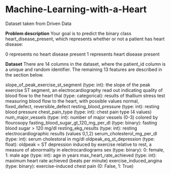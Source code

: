 # Machine-Learning-with-a-Heart
Dataset taken from Driven Data

**Problem description**
Your goal is to predict the binary class heart_disease_present, which represents whether or not a patient has heart disease:

0 represents no heart disease present
1 represents heart disease present

**Dataset**
There are 14 columns in the dataset, where the patient_id column is a unique and random identifier. The remaining 13 features are described in the section below.

slope_of_peak_exercise_st_segment (type: int): the slope of the peak exercise ST segment, an electrocardiography read out indicating quality of blood flow to the heart
thal (type: categorical): results of thallium stress test measuring blood flow to the heart, with possible values normal, fixed_defect, reversible_defect
resting_blood_pressure (type: int): resting blood pressure
chest_pain_type (type: int): chest pain type (4 values)
num_major_vessels (type: int): number of major vessels (0-3) colored by flourosopy
fasting_blood_sugar_gt_120_mg_per_dl (type: binary): fasting blood sugar > 120 mg/dl
resting_ekg_results (type: int): resting electrocardiographic results (values 0,1,2)
serum_cholesterol_mg_per_dl (type: int): serum cholestoral in mg/dl
oldpeak_eq_st_depression (type: float): oldpeak = ST depression induced by exercise relative to rest, a measure of abnormality in electrocardiograms
sex (type: binary): 0: female, 1: male
age (type: int): age in years
max_heart_rate_achieved (type: int): maximum heart rate achieved (beats per minute)
exercise_induced_angina (type: binary): exercise-induced chest pain (0: False, 1: True)
